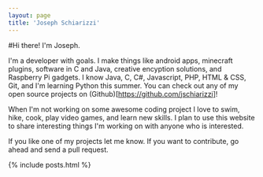 ```yaml
---
layout: page
title: 'Joseph Schiarizzi'
---
```

#Hi there!  I'm Joseph.

I'm a developer with goals.  I make things like android apps, minecraft plugins, software in C and Java, creative encyption solutions, and Raspberry Pi gadgets.  I know Java, C, C#, Javascript, PHP, HTML & CSS, Git, and I'm learning Python this summer.  You can check out any of my open source projects on (Github)[https://github.com/jschiarizzi]!

When I'm not working on some awesome coding project I love to swim, hike, cook, play video games, and learn new skills.  I plan to use this website to share interesting things I'm working on with anyone who is interested.

If you like one of my projects let me know.  If you want to contribute, go ahead and send a pull request.

{% include posts.html %}


